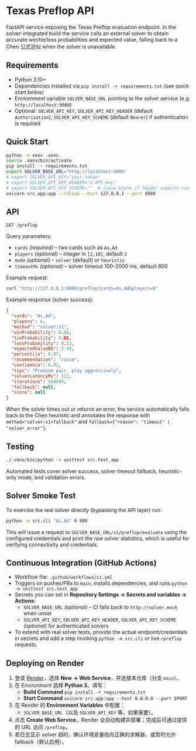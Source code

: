 # Texas Preflop API

FastAPI service exposing the Texas Preflop evaluation endpoint. In the solver-integrated build the
service calls an external solver to obtain accurate win/tie/loss probabilities and expected value,
falling back to a Chen 公式近似 when the solver is unavailable.

## Requirements
- Python 3.10+
- Dependencies installed via `pip install -r requirements.txt` *(see quick start below)*
- Environment variable `SOLVER_BASE_URL` pointing to the solver service (e.g. `http://localhost:9000`)
- Optional: `SOLVER_API_KEY`, `SOLVER_API_KEY_HEADER` (default `Authorization`), `SOLVER_API_KEY_SCHEME` (default `Bearer`) if authentication is required

## Quick Start
```bash
python -m venv .venv
source .venv/bin/activate
pip install -r requirements.txt
export SOLVER_BASE_URL="http://localhost:9000"
# export SOLVER_API_KEY="your-token"
# export SOLVER_API_KEY_HEADER="X-API-Key"
# export SOLVER_API_KEY_SCHEME=""  # leave blank if header expects raw token
uvicorn src.app:app --reload --host 127.0.0.1 --port 8080
```

## API
`GET /preflop`

Query parameters:
- `cards` *(required)* – two cards such as `As,Ad`
- `players` *(optional)* – integer in `[2,10]`, default `2`
- `mode` *(optional)* – `solver` (default) or `heuristic`
- `timeoutMs` *(optional)* – solver timeout 100–2000 ms, default 800

Example request:
```bash
curl "http://127.0.0.1:8080/preflop?cards=As,Ad&players=6"
```

Example response (solver success):
```json
{
  "cards": "As,Ad",
  "players": 6,
  "method": "solver:v1",
  "winProbability": 0.86,
  "tieProbability": 0.01,
  "lossProbability": 0.13,
  "expectedValueBb": 2.45,
  "percentile": 0.97,
  "recommendation": "raise",
  "confidence": 0.91,
  "tips": "Premium pair, play aggressively",
  "solverLatencyMs": 112,
  "iterations": 500000,
  "fallback": null,
  "score": null
}
```

When the solver times out or returns an error, the service automatically falls back to the Chen
heuristic and annotates the response with `method="solver:v1+fallback"` and
`fallback={"reason": "timeout" | "solver_error"}`.

## Testing
```bash
./.venv/bin/python -m unittest src.test_app
```

Automated tests cover solver success, solver timeout fallback, heuristic-only mode, and validation
errors.

## Solver Smoke Test

To exercise the real solver directly (bypassing the API layer) run:

```bash
python -m src.cli "As,Ad" 6 800
```

This will issue a request to `SOLVER_BASE_URL/v1/preflop/evaluate` using the configured credentials
and print the raw solver statistics, which is useful for verifying connectivity and credentials.

## Continuous Integration (GitHub Actions)

- Workflow file: `.github/workflows/ci.yml`
- Triggers on pushes/PRs to `main`, installs dependencies, and runs `python -m unittest src.test_app`
- Secrets you can set in **Repository Settings → Secrets and variables → Actions**:
  - `SOLVER_BASE_URL` *(optional)* – CI falls back to `http://solver.mock` when unset
  - `SOLVER_API_KEY`, `SOLVER_API_KEY_HEADER`, `SOLVER_API_KEY_SCHEME` *(optional)* for authenticated solvers
- To extend with real solver tests, provide the actual endpoint/credentials in secrets and add a
  step invoking `python -m src.cli` or live `/preflop` requests.

## Deploying on Render

1. 登录 [Render](https://dashboard.render.com/)，选择 **New → Web Service**，并连接本仓库（分支 `main`）。
2. 在 *Environment* 选择 **Python 3**，填写：
   - **Build Command** `pip install -r requirements.txt`
   - **Start Command** `uvicorn src.app:app --host 0.0.0.0 --port $PORT`
3. 在 Render 的 **Environment Variables** 中配置：
   - `SOLVER_BASE_URL`（以及 `SOLVER_API_KEY` 等，如果需要）。
4. 点击 **Create Web Service**，Render 会自动构建并部署；完成后可通过提供的 URL 访问 `/preflop`。
5. 若日志显示 solver 超时，确认环境变量指向正确的求解器，或暂时允许 fallback（默认启用）。
